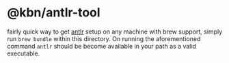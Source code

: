 # @kbn/antlr-tool

fairly quick way to get [antlr](https://github.com/antlr/antlr4) setup on any machine with brew support, simply run `brew bundle` within this directory. On running the aforementioned command `antlr` should be become available in your path as a valid executable.
